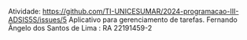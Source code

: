 Atividade: https://github.com/TI-UNICESUMAR/2024-programacao-III-ADSIS5S/issues/5
Aplicativo para gerenciamento de tarefas.
Fernando Ângelo dos Santos de Lima : RA 22191459-2
